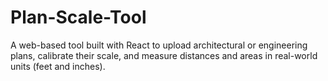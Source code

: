 # Plan-Scale-Tool
A web-based tool built with React to upload architectural or engineering plans, calibrate their scale, and measure distances and areas in real-world units (feet and inches).
